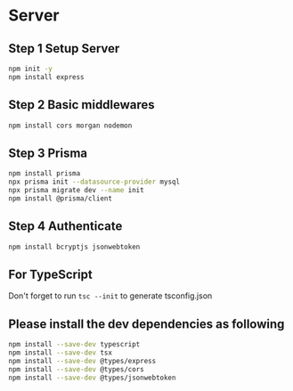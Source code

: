 # Server
## Step 1 Setup Server

```bash
npm init -y
npm install express
```

## Step 2 Basic middlewares

```bash
npm install cors morgan nodemon
```

## Step 3 Prisma

```bash
npm install prisma
npx prisma init --datasource-provider mysql
npx prisma migrate dev --name init
npm install @prisma/client
```

## Step 4 Authenticate

```bash
npm install bcryptjs jsonwebtoken
```

## For TypeScript

Don't forget to run `tsc --init` to generate tsconfig.json

## Please install the dev dependencies as following

```bash
npm install --save-dev typescript
npm install --save-dev tsx
npm install --save-dev @types/express
npm install --save-dev @types/cors
npm install --save-dev @types/jsonwebtoken
```